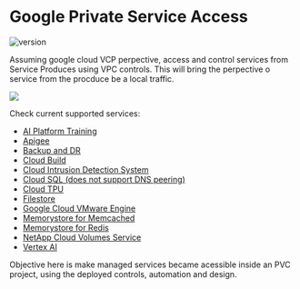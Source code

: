 # Google Private Service Access
![version][version-img]

Assuming google cloud VCP perpective, access and control services from Service Produces using VPC controls.
This will bring the perpective o service from the procduce be a local traffic.

<img src="https://cloud.google.com/static/vpc/images/private-services-access-sql.svg"> 

Check current supported services:
* [AI Platform Training](https://cloud.google.com/ai-platform/training/docs/vpc-peering)
* [Apigee](https://cloud.google.com/apigee/docs/api-platform/get-started/configure-service-networking)
* [Backup and DR](https://cloud.google.com/backup-disaster-recovery/docs/configuration/deployment-plan#overview_of_the_service_architecture)
* [Cloud Build](https://cloud.google.com/build/docs/private-pools/private-pools-overview)
* [Cloud Intrusion Detection System](https://cloud.google.com/intrusion-detection-system/docs/configuring-ids)
* [Cloud SQL (does not support DNS peering)](https://cloud.google.com/sql/docs/mysql/private-ip)
* [Cloud TPU](https://cloud.google.com/tpu/docs/shared-vpc-networks)
* [Filestore](https://cloud.google.com/filestore/docs/networking)
* [Google Cloud VMware Engine](https://cloud.google.com/vmware-engine/docs/networking/howto-setup-private-service-access)
* [Memorystore for Memcached](https://cloud.google.com/memorystore/docs/memcached/establishing-connection)
* [Memorystore for Redis](https://cloud.google.com/memorystore/docs/redis/establishing-connection)
* [NetApp Cloud Volumes Service](https://cloud.google.com/solutions/partners/netapp-cloud-volumes/setting-up-private-services-access)
* [Vertex AI](https://cloud.google.com/vertex-ai/docs/general/vpc-peering)

Objective here is make managed services became acessible inside an PVC project, using the deployed controls, automation and design.

<!-- Markdown link & img dfn's -->
[version-img]: https://img.shields.io/badge/version-1.0-brightgreen